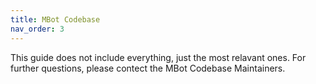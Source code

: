 ```yaml
---
title: MBot Codebase
nav_order: 3
---
```


This guide does not include everything, just the most relavant ones. For further questions, please contect the MBot Codebase Maintainers.